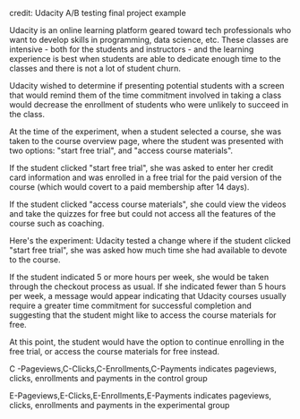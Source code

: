 credit: Udacity A/B testing final project example

Udacity is an online learning platform geared toward tech professionals who want to develop skills in programming, data science, etc. These classes are intensive - both for the students and instructors - and the learning experience is best when students are able to dedicate enough time to the classes and there is not a lot of student churn.

Udacity wished to determine if presenting potential students with a screen that would remind them of the time commitment involved in taking a class would decrease the enrollment of students who were unlikely to succeed in the class.

At the time of the experiment, when a student selected a course, she was taken to the course overview page, where the student was presented with two options: "start free trial", and "access course materials".

If the student clicked "start free trial", she was asked to enter her credit card information and was enrolled in a free trial for the paid version of the course (which would covert to a paid membership after 14 days).

If the student clicked "access course materials", she could view the videos and take the quizzes for free but could not access all the features of the course such as coaching.

Here's the experiment: Udacity tested a change where if the student clicked "start free trial", she was asked how much time she had available to devote to the course.

If the student indicated 5 or more hours per week, she would be taken through the checkout process as usual. If she indicated fewer than 5 hours per week, a message would appear indicating that Udacity courses usually require a greater time commitment for successful completion and suggesting that the student might like to access the course materials for free.

At this point, the student would have the option to continue enrolling in the free trial, or access the course materials for free instead.

C -Pageviews,C-Clicks,C-Enrollments,C-Payments indicates pageviews, clicks, enrollments and payments in the control group

E-Pageviews,E-Clicks,E-Enrollments,E-Payments indicates pageviews, clicks, enrollments and payments in the experimental group
